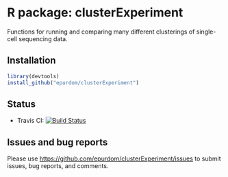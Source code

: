 # R package: clusterExperiment

Functions for running and comparing many different clusterings of single-cell sequencing data.

## Installation

```r
library(devtools)
install_github("epurdom/clusterExperiment")
```
## Status

* Travis CI: [![Build Status](https://travis-ci.org/epurdom/clusterExperiment.svg?branch=develop)](https://travis-ci.org/epurdom/clusterExperiment)


## Issues and bug reports

Please use https://github.com/epurdom/clusterExperiment/issues to submit issues, bug reports, and comments.
